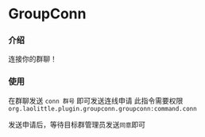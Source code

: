 # GroupConn

### 介绍
连接你的群聊！

### 使用

在群聊发送 `conn 群号` 即可发送连线申请 此指令需要权限 `org.laolittle.plugin.groupconn.groupconn:command.conn`

发送申请后，等待目标群管理员发送`同意`即可